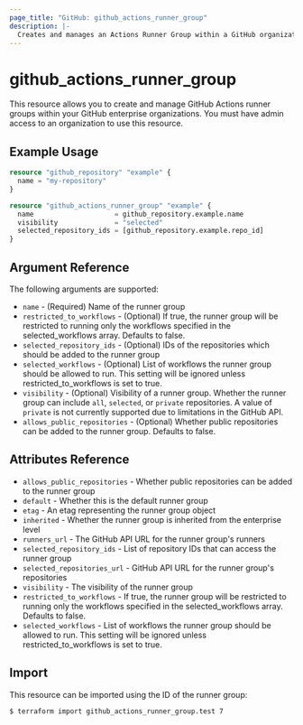 ```yaml
---
page_title: "GitHub: github_actions_runner_group"
description: |-
  Creates and manages an Actions Runner Group within a GitHub organization
---
```


# github_actions_runner_group

This resource allows you to create and manage GitHub Actions runner groups within your GitHub enterprise organizations. You must have admin access to an organization to use this resource.

## Example Usage

```terraform
resource "github_repository" "example" {
  name = "my-repository"
}

resource "github_actions_runner_group" "example" {
  name                    = github_repository.example.name
  visibility              = "selected"
  selected_repository_ids = [github_repository.example.repo_id]
}
```

## Argument Reference

The following arguments are supported:

* `name` - (Required) Name of the runner group
* `restricted_to_workflows` - (Optional) If true, the runner group will be restricted to running only the workflows specified in the selected_workflows array. Defaults to false.
* `selected_repository_ids` - (Optional) IDs of the repositories which should be added to the runner group
* `selected_workflows` - (Optional) List of workflows the runner group should be allowed to run. This setting will be ignored unless restricted_to_workflows is set to true.
* `visibility` - (Optional) Visibility of a runner group. Whether the runner group can include `all`, `selected`, or `private` repositories. A value of `private` is not currently supported due to limitations in the GitHub API.
* `allows_public_repositories` - (Optional) Whether public repositories can be added to the runner group. Defaults to false.

## Attributes Reference

* `allows_public_repositories` - Whether public repositories can be added to the runner group
* `default` - Whether this is the default runner group
* `etag` - An etag representing the runner group object
* `inherited` - Whether the runner group is inherited from the enterprise level
* `runners_url` - The GitHub API URL for the runner group's runners
* `selected_repository_ids` - List of repository IDs that can access the runner group
* `selected_repositories_url` - GitHub API URL for the runner group's repositories
* `visibility` - The visibility of the runner group
* `restricted_to_workflows` - If true, the runner group will be restricted to running only the workflows specified in the selected_workflows array. Defaults to false.
* `selected_workflows` - List of workflows the runner group should be allowed to run. This setting will be ignored unless restricted_to_workflows is set to true.

## Import

This resource can be imported using the ID of the runner group:

```
$ terraform import github_actions_runner_group.test 7
```
